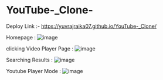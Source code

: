 # YouTube-_Clone-
Deploy Link :-  https://yuvrajraika07.github.io/YouTube-_Clone/

 

Homepage : 
![image](https://user-images.githubusercontent.com/81190422/152694445-384ae9af-8898-4b9e-a1ac-097513eda7f9.png)


clicking Video Player Page :
![image](https://user-images.githubusercontent.com/81190422/152694736-fbd68c76-5c98-49e3-af32-27dba5cd9337.png)


Searching Results : 
![image](https://user-images.githubusercontent.com/81190422/152694783-93ac90cb-8a1c-4f79-9e64-44198c34a408.png)


Youtube Player Mode : 
![image](https://user-images.githubusercontent.com/81190422/152694805-451c73a6-cb2f-487f-9ffa-5eafe6ee888d.png)
